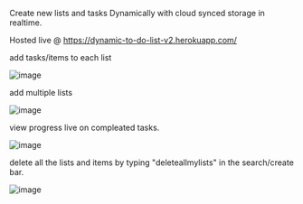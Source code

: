 Create new lists and tasks Dynamically with cloud synced storage in realtime.

Hosted live @  https://dynamic-to-do-list-v2.herokuapp.com/


add tasks/items to each list


![image](https://user-images.githubusercontent.com/83254980/156515762-a214a421-5528-49a9-b1bf-9c0f5d59c540.png)



add multiple lists


![image](https://user-images.githubusercontent.com/83254980/156515852-fc4bd53a-29de-41a3-9ab4-d2fce79712a5.png)



view progress live on compleated tasks.


![image](https://user-images.githubusercontent.com/83254980/156516127-72decde9-ffe7-410d-85b1-ba66c2e17613.png)



delete all the lists and items by typing "deleteallmylists" in the search/create bar.


![image](https://user-images.githubusercontent.com/83254980/156516319-2baabc80-6f68-4db5-a58a-cc12e018b8df.png)
